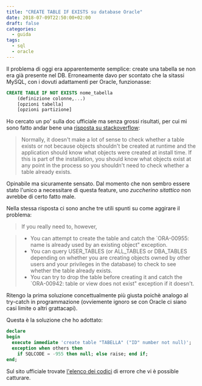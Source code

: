 ```yaml
---
title: "CREATE TABLE IF EXISTS su database Oracle"
date: 2018-07-09T22:50:00+02:00
draft: false
categories:
  - guida
tags:
  - sql
  - oracle
---
```


Il problema di oggi era apparentemente semplice: create una tabella se non era già presente nel DB.
Erroneamente davo per scontato che la sitassi MySQL, con i dovuti adattamenti per Oracle, funzionasse:

```sql
CREATE TABLE IF NOT EXISTS nome_tabella
    (definizione colonne,...)
    [opzioni tabella]
    [opzioni partizione]
```

Ho cercato un po' sulla doc ufficiale ma senza grossi risultati, per cui mi sono fatto andar bene una [risposta su stackoverflow](https://stackoverflow.com/a/15437080):

> Normally, it doesn't make a lot of sense to check whether a table exists or not because objects shouldn't be created at runtime and the application should know what objects were created at install time. If this is part of the installation, you should know what objects exist at any point in the process so you shouldn't need to check whether a table already exists.

Opinabile ma sicuramente sensato. Dal momento che non sembro essere stato l'unico a necessitare di questa feature, uno *zuccherino sitattico* non avrebbe di certo fatto male.

Nella stessa risposta ci sono anche tre utili spunti su come aggirare il problema:

> If you really need to, however,  

> * You can attempt to create the table and catch the `ORA-00955: name is already used by an existing object" exception.
> * You can query USER_TABLES (or ALL_TABLES or DBA_TABLES depending on whether you are creating objects owned by other users and your privileges in the database) to check to see whether the table already exists.
> * You can try to drop the table before creating it and catch the `ORA-00942: table or view does not exist" exception if it doesn't.
>

Ritengo la prima soluzione concettualmente più giusta poichè analogo  al try-catch in programmazione (ovviemente ignoro se con Oracle ci siano casi limite o altri grattacapi).

Questa è la soluzione che ho adottato:

```sql
declare
begin
  execute immediate 'create table "TABELLA" ("ID" number not null)';
  exception when others then
    if SQLCODE = -955 then null; else raise; end if;
end;
```

Sul sito ufficiale trovate [l'elenco dei codici](https://docs.oracle.com/cd/B28359_01/server.111/b28278/toc.htm) di errore che vi è possible catturare.